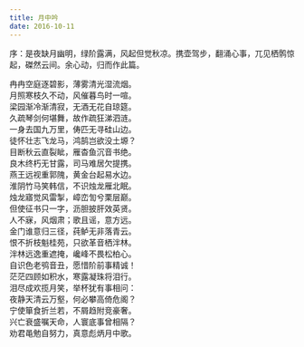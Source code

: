 ```yaml
---
title: 月中吟
date: 2016-10-11
---
```

序：是夜缺月幽明，绿阶露满，风起但觉秋凉。携壶驾步，翻涌心事，兀见栖鹘惊起，磔然云间。余心动，归而作此篇。  
  
冉冉空庭逐碧影，薄雾清光湿流烟。  
月照寒枝久不动，风催暮鸟时一喧。  
梁园渐冷渐清寂，无酒无花自琼筵。  
久疏琴剑何堪舞，故作疏狂涕泗涟。  
一身去国九万里，俦匹无寻硅山边。  
徒怀壮志飞龙马，鸿鹄岂欲没土塬？  
目断秋云直裂眦，雁杳鱼沉音书绝。  
良木终朽无甘露，司马难居欠提携。  
燕王远视重郭隗，黄金台起易水边。  
淮阴竹马笑韩信，不识烛龙雁北眠。  
烛龙寤觉风雷掣，嶂峦訇兮栗层巅。  
但使征书只一字，沥胆披肝效英贤。  
人不寐，风烟肃；歌且谣，意方远。  
金门谁意归三径，莼鲈无非落青云。  
恨不折枝魁桂苑，只欲革音栖泮林。  
泮林远逸重遮掩，巉峰不畏松柏心。  
自识色老鸮音丑，愿惜阶前事精诚！  
茫茫四顾如积水，寒露凝珠将泪行。  
泪尽成欢揽月笑，举杯犹有事相问：  
夜静天清云万壑，何必攀高倚危阁？  
宁使箪食折兰若，不屑趋附竞豪奢。  
兴亡衰盛嘱天命，人寰底事曾相隔？  
劝君黾勉自努力，真意彪炳月中歌。  